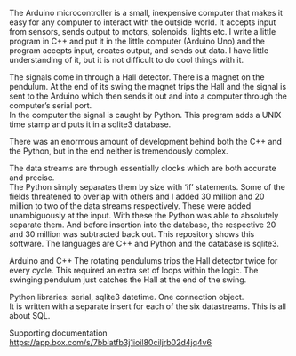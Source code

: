The Arduino microcontroller is a small, inexpensive computer that makes it easy for any 
computer to interact with the outside world.  It accepts input from sensors, sends output to motors,
solenoids, lights etc.   I write a little program in C++ and put it in the little computer (Arduino Uno)
and the program accepts input, creates output, and sends out data.  I have little understanding of it,
but it is not difficult to do cool things with it.

The signals come in through a Hall detector.  There is a magnet on the pendulum. 
At the end of its swing the magnet trips the Hall and the signal is sent to the Arduino 
which then sends it out and into a computer through the computer’s serial port.  
In the computer the signal is caught by Python.  This program adds a UNIX time stamp and 
puts it in a  sqlite3 database.

There was an enormous amount of development behind both the C++ and the Python, 
but in the end neither is tremendously complex.

The data streams are through essentially clocks which are both accurate and precise.  
The Python simply separates them by size with ‘if’ statements.    Some of the fields threatened
to overlap with others and I added 30 million and 20 million to two of the data streams respectively.
These were added unambiguously at the input.  With these the Python was able to absolutely separate them. 
And before insertion into the database, the respective 20 and 30 million was subtracted back out.
This repository shows this software.  The languages are C++ and Python and the database is sqlite3. 

Arduino and C++
The rotating pendulums trips the Hall detector twice for every cycle.  This required an extra set of loops within the logic.
The swinging pendulum just catches the Hall at the end of the swing.

Python   libraries:  serial,  sqlite3   datetime.  One connection object.  
It is written with a separate insert for each of the six datastreams.
This is all about SQL.

Supporting documentation       https://app.box.com/s/7bblatfb3j1ioil80ciljrb02d4jq4v6
